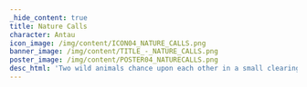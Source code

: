 ```yaml
---
_hide_content: true
title: Nature Calls
character: Antau
icon_image: /img/content/ICON04_NATURE_CALLS.png
banner_image: /img/content/TITLE_-_NATURE_CALLS.png
poster_image: /img/content/POSTER04_NATURECALLS.png
desc_html: 'Two wild animals chance upon each other in a small clearing off a quiet mountain trail. Conflict arises from the core of all beings; some business cannot be settled with words. 7 pages, updates M/Th.'
---
```


